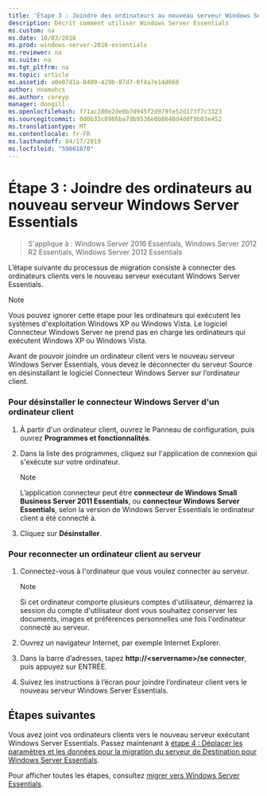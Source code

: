 ```yaml
---
title: 'Étape 3 : Joindre des ordinateurs au nouveau serveur Windows Server Essentials'
description: Décrit comment utiliser Windows Server Essentials
ms.custom: na
ms.date: 10/03/2016
ms.prod: windows-server-2016-essentials
ms.reviewer: na
ms.suite: na
ms.tgt_pltfrm: na
ms.topic: article
ms.assetid: a0e07d1a-8409-429b-87d7-0f4a7e14d668
author: nnamuhcs
ms.author: coreyp
manager: dongill
ms.openlocfilehash: f71ac280e2de0b7d945f2d979fe52d173f7c3323
ms.sourcegitcommit: 0d0b32c8986ba7db9536e0b8648d4ddf9b03e452
ms.translationtype: MT
ms.contentlocale: fr-FR
ms.lasthandoff: 04/17/2019
ms.locfileid: "59861870"
---
```

# <a name="step-3-join-computers-to-the-new-windows-server-essentials-server"></a>Étape 3 : Joindre des ordinateurs au nouveau serveur Windows Server Essentials

>S'applique à : Windows Server 2016 Essentials, Windows Server 2012 R2 Essentials, Windows Server 2012 Essentials

L’étape suivante du processus de migration consiste à connecter des ordinateurs clients vers le nouveau serveur exécutant Windows Server Essentials.  
  
> [!NOTE]
>  Vous pouvez ignorer cette étape pour les ordinateurs qui exécutent les systèmes d'exploitation Windows XP ou Windows Vista. Le logiciel Connecteur Windows Server ne prend pas en charge les ordinateurs qui exécutent Windows XP ou Windows Vista.  
  
 Avant de pouvoir joindre un ordinateur client vers le nouveau serveur Windows Server Essentials, vous devez le déconnecter du serveur Source en désinstallant le logiciel Connecteur Windows Server sur l’ordinateur client.  
  
### <a name="to-uninstall-windows-server-connector-on-a-client-computer"></a>Pour désinstaller le connecteur Windows Server d'un ordinateur client  
  
1.  À partir d'un ordinateur client, ouvrez le Panneau de configuration, puis ouvrez **Programmes et fonctionnalités**.  
  
2.  Dans la liste des programmes, cliquez sur l'application de connexion qui s'exécute sur votre ordinateur.  
  
    > [!NOTE]
    >  L’application connecteur peut être **connecteur de Windows Small Business Server 2011 Essentials**, ou **connecteur Windows Server Essentials**, selon la version de Windows Server Essentials le ordinateur client a été connecté à.  
  
3.  Cliquez sur **Désinstaller**.  
  
### <a name="to-reconnect-a-client-computer-to-the-server"></a>Pour reconnecter un ordinateur client au serveur  
  
1.  Connectez-vous à l'ordinateur que vous voulez connecter au serveur.  
  
    > [!NOTE]
    >  Si cet ordinateur comporte plusieurs comptes d'utilisateur, démarrez la session du compte d'utilisateur dont vous souhaitez conserver les documents, images et préférences personnelles une fois l'ordinateur connecté au serveur.  
  
2.  Ouvrez un navigateur Internet, par exemple Internet Explorer.  
  
3.  Dans la barre d’adresses, tapez **http://<servername\>/se connecter**, puis appuyez sur ENTRÉE.  
  
4.  Suivez les instructions à l’écran pour joindre l’ordinateur client vers le nouveau serveur Windows Server Essentials.  
  
## <a name="next-steps"></a>Étapes suivantes  
 Vous avez joint vos ordinateurs clients vers le nouveau serveur exécutant Windows Server Essentials. Passez maintenant à [étape 4 : Déplacer les paramètres et les données pour la migration du serveur de Destination pour Windows Server Essentials](Step-4--Move-settings-and-data-to-the-Destination-Server-for-Windows-Server-Essentials-migration.md).  
  

Pour afficher toutes les étapes, consultez [migrer vers Windows Server Essentials](Migrate-from-Previous-Versions-to-Windows-Server-Essentials-or-Windows-Server-Essentials-Experience.md).

